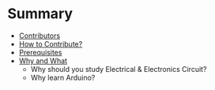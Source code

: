 # Summary

* [Contributors](contributors.md)
* [How to Contribute?](howtocontribute.md)
* [Prerequisites](prerequisites.md)
* [Why and What](#)
   * Why should you study Electrical & Electronics Circuit?
   * Why learn Arduino?

